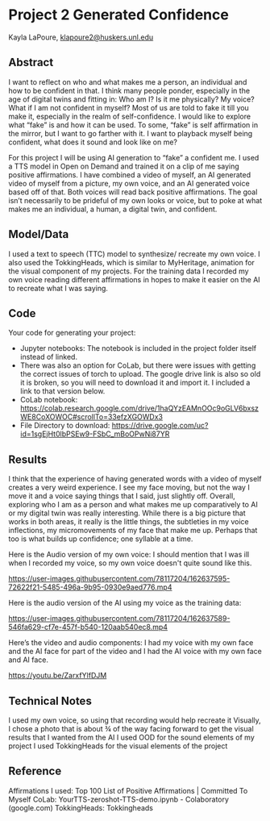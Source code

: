 # Project 2 Generated Confidence

Kayla LaPoure, klapoure2@huskers.unl.edu

## Abstract
I want to reflect on who and what makes me a person, an individual and how to be confident in that. I think many people ponder, especially in the age of digital twins and fitting in: Who am I? Is it me physically? My voice? What if I am not confident in myself? Most of us are told to fake it till you make it, especially in the realm of self-confidence. I would like to explore what “fake” is and how it can be used. To some, “fake” is self affirmation in the mirror, but I want to go farther with it. I want to playback myself being confident, what does it sound and look like on me?

For this project I will be using AI generation to “fake” a confident me. I used a TTS model in Open on Demand and trained it on a clip of me saying positive affirmations. I have combined a video of myself, an AI generated video of myself from a picture, my own voice, and an AI generated voice based off of that. Both voices will read back positive affirmations. The goal isn’t necessarily to be prideful of my own looks or voice, but to poke at what makes me an individual, a human, a digital twin, and confident.  

## Model/Data

I used a text to speech (TTC) model to synthesize/ recreate my own voice. 
I also used the TokkingHeads, which is similar to MyHeritage, animation for the visual component of my projects.
For the training data I recorded my own voice reading different affirmations in hopes to make it easier on the AI to recreate what I was saying.


## Code

Your code for generating your project:
- Jupyter notebooks: The notebook is included in the project folder itself instead of linked. 
- There was also an option for CoLab, but there were issues with getting the correct issues of torch to upload. The google drive link is also so old it is broken, so you will need to download it and import it. I included a link to that version below. 
- CoLab notebook: https://colab.research.google.com/drive/1haQYzEAMnOOc9oGLV6bxszWE8CoXOWOC#scrollTo=33efzXGOWDx3
- File Directory to download: https://drive.google.com/uc?id=1sgEjHt0lbPSEw9-FSbC_mBoOPwNi87YR

## Results

I think that the experience of having generated words with a video of myself creates a very weird experience. I see my face moving, but not the way I move it and a voice saying things that I said, just slightly off. Overall, exploring who I am as a person and what makes me up comparatively to AI or my digital twin was really interesting. While there is a big picture that works in both areas, it really is the little things, the subtleties in my voice inflections, my micromovements of my face that make me up. Perhaps that too is what builds up confidence; one syllable at a time. 

Here is the Audio version of my own voice:
I should mention that I was ill when I recorded my voice, so my own voice doesn't quite sound like this.

https://user-images.githubusercontent.com/78117204/162637595-72622f21-5485-496a-9b95-0930e9aed776.mp4

 
Here is the audio version of the AI using my voice as the training data:


https://user-images.githubusercontent.com/78117204/162637589-546fa629-cf7e-457f-b540-120aab540ec8.mp4

 
Here’s the video and audio components:
I had my voice with my own face and the AI face for part of the video and I had the AI voice with my own face and AI face. 

https://youtu.be/ZarxfYlfDJM

## Technical Notes

I used my own voice, so using that recording would help recreate it 
Visually, I chose a photo that is about ¾ of the way facing forward to get the visual results that I wanted from the AI
I used OOD for the sound elements of my project
I used TokkingHeads for the visual elements of the project


## Reference

Affirmations I used: Top 100 List of Positive Affirmations | Committed To Myself
CoLab: YourTTS-zeroshot-TTS-demo.ipynb - Colaboratory (google.com)
TokkingHeads: Tokkingheads
